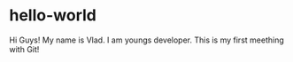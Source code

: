 # hello-world
 
Hi Guys!
My name is Vlad. I am youngs developer.
This is my first meething with Git!
